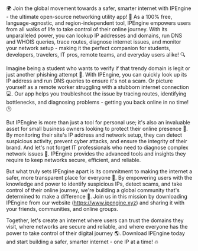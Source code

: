 🌍 Join the global movement towards a safer, smarter internet with IPEngine - the ultimate open-source networking utility app! 🚀 As a 100% free, language-agnostic, and region-independent tool, IPEngine empowers users from all walks of life to take control of their online journey. With its unparalleled power, you can lookup IP addresses and domains, run DNS and WHOIS queries, trace routes, diagnose internet issues, and monitor your network setup - making it the perfect companion for students, developers, travelers, IT pros, remote teams, and everyday users alike! 🔍

Imagine being a student who wants to verify if that trendy domain is legit or just another phishing attempt 🤔. With IPEngine, you can quickly look up its IP address and run DNS queries to ensure it's not a scam. Or picture yourself as a remote worker struggling with a stubborn internet connection 💻. Our app helps you troubleshoot the issue by tracing routes, identifying bottlenecks, and diagnosing problems - getting you back online in no time! 🕒

But IPEngine is more than just a tool for personal use; it's also an invaluable asset for small business owners looking to protect their online presence 💸. By monitoring their site's IP address and network setup, they can detect suspicious activity, prevent cyber attacks, and ensure the integrity of their brand. And let's not forget IT professionals who need to diagnose complex network issues 🤖. IPEngine provides the advanced tools and insights they require to keep networks secure, efficient, and reliable.

But what truly sets IPEngine apart is its commitment to making the internet a safer, more transparent place for everyone 💪. By empowering users with the knowledge and power to identify suspicious IPs, detect scams, and take control of their online journey, we're building a global community that's determined to make a difference 🌟. Join us in this mission by downloading IPEngine from our website (https://www.ipengine.xyz) and sharing it with your friends, communities, and online groups.

Together, let's create an internet where users can trust the domains they visit, where networks are secure and reliable, and where everyone has the power to take control of their digital journey 🌎. Download IPEngine today and start building a safer, smarter internet - one IP at a time! 🔥